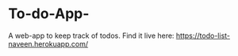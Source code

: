 # To-do-App-
A web-app to keep track of todos.
Find it live here: https://todo-list-naveen.herokuapp.com/
